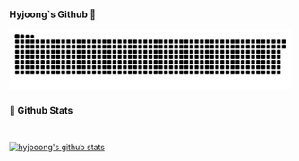 ### Hyjoong`s Github 👋

![snake gif](https://github.com/hyjoong/hyjoong/blob/output/github-contribution-grid-snake.svg)

  <!-- 방문자 통계 -->
 <!-- [![Hits](https://hits.seeyoufarm.com/api/count/incr/badge.svg?url=https%3A%2F%2Fgithub.com%2Fhyjoong&count_bg=%2379C83D&title_bg=%23555555&icon=&icon_color=%23E7E7E7&title=hits&edge_flat=false)](https://hits.seeyoufarm.com) -->

  <!-- ## 🛠 Tech Stack 🛠 
  <img src="https://img.shields.io/badge/HTML-E34F26?style=flat-square&logo=HTML5&logoColor=white"/></a>
  <img src="https://img.shields.io/badge/CSS-1572B6?style=flat-square&logo=CSS3&logoColor=white"/></a>
  <img src="https://img.shields.io/badge/Sass-CC6699?style=flat-square&logo=Sass&logoColor=white"/></a>
  <img src="https://img.shields.io/badge/Javascript-ffb13b?style=flat-square&logo=javascript&logoColor=white"/></a>
  <img src="https://img.shields.io/badge/React-61DAFB?style=flat-square&logo=React&logoColor=white"/></a> -->

<!--  ## Tech Blog
  <a href="https://velog.io/@hyunjoong"><img src="https://img.shields.io/badge/Tech%20Blog-11B48A?style=flat-square&logo=Vimeo&logoColor=white&link=https://velog.io/@hyunjoong"/></a>   -->

<!--   ## Articles  -->

  <h3 style="display:block"  }>📌 Github Stats</h3>
  <br /> 
 
  <!-- [![hyjoong's github stats](https://github-readme-stats.vercel.app/api?username=hyjoong)](https://github.com/anuraghazra/github-readme-stats) -->

  <!-- most Used Languages -->

[![hyjooong's github stats](https://github-readme-stats.vercel.app/api/top-langs/?username=hyjoong&show_icons=true&hide_border=true&title_color=004386&icon_color=004386&layout=compact)](https://github.com/hyjoong)
